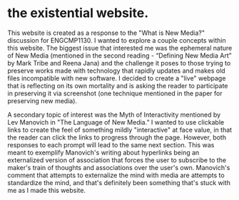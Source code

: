 # the existential website.
<p>This website is created as a response to the "What is New Media?" discussion for ENGCMP1130. I wanted to explore a couple concepts within this website.
The biggest issue that interested me was the ephemeral nature of New Media (mentioned in the second reading - “Defining New Media Art” by Mark Tribe and Reena Jana) and the challenge it poses to those trying to preserve works made with technology that rapidly updates and makes old files incompatible with new software. I decided to create a "live" webpage that is reflecting on its own mortality and is asking the reader to participate in preserving it via screenshot (one technique mentioned in the paper for preserving new media).</p>
<p>A secondary topic of interest was the Myth of Interactivity mentioned by Lev Manovich in "The Language of New Media.” I wanted to use clickable links to create the feel of something mildly "interactive" at face value, in that the reader can click the links to progress through the page. However, both responses to each prompt will lead to the same next section. This was meant to exemplify Manovich's writing about hyperlinks being an externalized version of association that forces the user to subscribe to the maker's train of thoughts and associations over the user's own. Manovich's comment that attempts to externalize the mind with media are attempts to standardize the mind, and that's definitely been something that's stuck with me as I made this website.</p>
